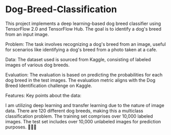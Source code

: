 # Dog-Breed-Classification
This project implements a deep learning-based dog breed classifier using TensorFlow 2.0 and TensorFlow Hub. The goal is to identify a dog's breed from an input image.

Problem:
The task involves recognizing a dog's breed from an image, useful for scenarios like identifying a dog's breed from a photo taken at a cafe.

Data:
The dataset used is sourced from Kaggle, consisting of labeled images of various dog breeds.

Evaluation:
The evaluation is based on predicting the probabilities for each dog breed in the test images. The evaluation metric aligns with the Dog Breed Identification challenge on Kaggle.

Features:
Key points about the data:

I am utilizing deep learning and transfer learning due to the nature of image data.
There are 120 different dog breeds, making this a multiclass classification problem.
The training set comprises over 10,000 labeled images.
The test set includes over 10,000 unlabeled images for prediction purposes. 🐶🎉✨
